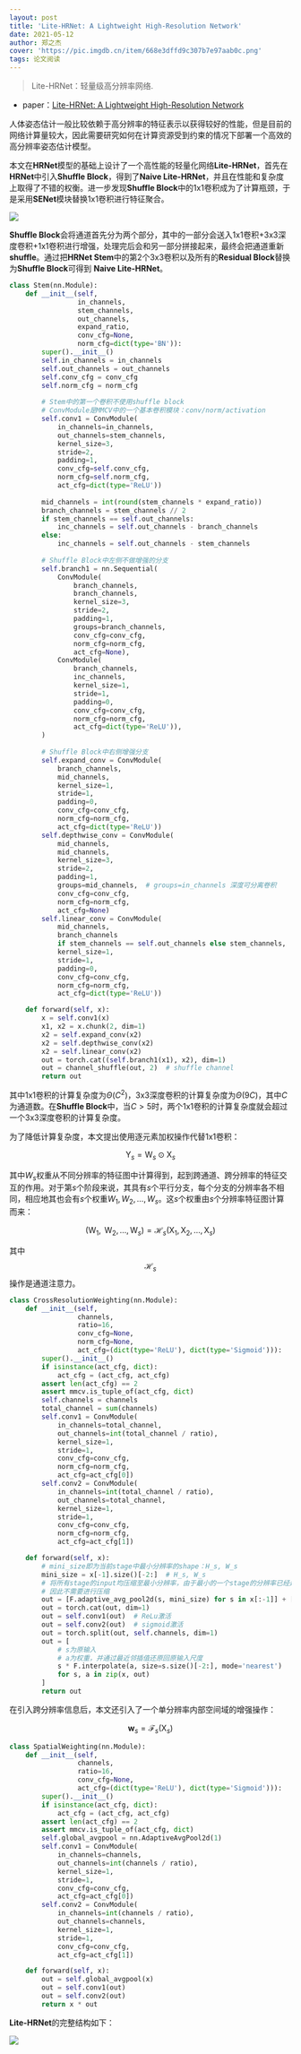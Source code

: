 ```yaml
---
layout: post
title: 'Lite-HRNet: A Lightweight High-Resolution Network'
date: 2021-05-12
author: 郑之杰
cover: 'https://pic.imgdb.cn/item/668e3dffd9c307b7e97aab0c.png'
tags: 论文阅读
---
```


> Lite-HRNet：轻量级高分辨率网络.

- paper：[Lite-HRNet: A Lightweight High-Resolution Network](https://arxiv.org/abs/2104.06403)

人体姿态估计一般比较依赖于高分辨率的特征表示以获得较好的性能，但是目前的网络计算量较大，因此需要研究如何在计算资源受到约束的情况下部署一个高效的高分辨率姿态估计模型。

本文在**HRNet**模型的基础上设计了一个高性能的轻量化网络**Lite-HRNet**，首先在**HRNet**中引入**Shuffle Block**，得到了**Naive Lite-HRNet**，并且在性能和复杂度上取得了不错的权衡。进一步发现**Shuffle Block**中的1x1卷积成为了计算瓶颈，于是采用**SENet**模块替换1x1卷积进行特征聚合。

![](https://pic.imgdb.cn/item/668e3f3cd9c307b7e97c4648.png)

**Shuffle Block**会将通道首先分为两个部分，其中的一部分会送入1x1卷积+3x3深度卷积+1x1卷积进行增强，处理完后会和另一部分拼接起来，最终会把通道重新**shuffle**。通过把**HRNet Stem**中的第2个3x3卷积以及所有的**Residual Block**替换为**Shuffle Block**可得到 **Naive Lite-HRNet**。

```python
class Stem(nn.Module):
    def __init__(self,
                 in_channels,
                 stem_channels,
                 out_channels,
                 expand_ratio,
                 conv_cfg=None,
                 norm_cfg=dict(type='BN')):  
        super().__init__()
        self.in_channels = in_channels
        self.out_channels = out_channels
        self.conv_cfg = conv_cfg
        self.norm_cfg = norm_cfg
		
		# Stem中的第一个卷积不使用shuffle block
		# ConvModule是MMCV中的一个基本卷积模块：conv/norm/activation
        self.conv1 = ConvModule(
            in_channels=in_channels,
            out_channels=stem_channels,
            kernel_size=3,
            stride=2,
            padding=1,
            conv_cfg=self.conv_cfg,
            norm_cfg=self.norm_cfg,
            act_cfg=dict(type='ReLU'))
		
        mid_channels = int(round(stem_channels * expand_ratio))
        branch_channels = stem_channels // 2
        if stem_channels == self.out_channels:
            inc_channels = self.out_channels - branch_channels
        else:
            inc_channels = self.out_channels - stem_channels
		
		# Shuffle Block中左侧不做增强的分支
        self.branch1 = nn.Sequential(
            ConvModule(
                branch_channels,
                branch_channels,
                kernel_size=3,
                stride=2,
                padding=1,
                groups=branch_channels,
                conv_cfg=conv_cfg,
                norm_cfg=norm_cfg,
                act_cfg=None),
            ConvModule(
                branch_channels,
                inc_channels,
                kernel_size=1,
                stride=1,
                padding=0,
                conv_cfg=conv_cfg,
                norm_cfg=norm_cfg,
                act_cfg=dict(type='ReLU')),
        )
		
		# Shuffle Block中右侧增强分支
        self.expand_conv = ConvModule(
            branch_channels,
            mid_channels,
            kernel_size=1,
            stride=1,
            padding=0,
            conv_cfg=conv_cfg,
            norm_cfg=norm_cfg,
            act_cfg=dict(type='ReLU'))
        self.depthwise_conv = ConvModule(
            mid_channels,
            mid_channels,
            kernel_size=3,
            stride=2,
            padding=1,
            groups=mid_channels,  # groups=in_channels 深度可分离卷积
            conv_cfg=conv_cfg,
            norm_cfg=norm_cfg,
            act_cfg=None)
        self.linear_conv = ConvModule(
            mid_channels,
            branch_channels
            if stem_channels == self.out_channels else stem_channels,
            kernel_size=1,
            stride=1,
            padding=0,
            conv_cfg=conv_cfg,
            norm_cfg=norm_cfg,
            act_cfg=dict(type='ReLU'))

    def forward(self, x):
        x = self.conv1(x)
        x1, x2 = x.chunk(2, dim=1)
        x2 = self.expand_conv(x2)
        x2 = self.depthwise_conv(x2)
        x2 = self.linear_conv(x2)
        out = torch.cat((self.branch1(x1), x2), dim=1)
        out = channel_shuffle(out, 2)  # shuffle channel
        return out
```

其中1x1卷积的计算复杂度为$\Theta\left(C^{2}\right)$，3x3深度卷积的计算复杂度为$\Theta(9 C)$，其中$C$为通道数。在**Shuffle Block**中，当$C>5$时，两个1x1卷积的计算复杂度就会超过一个3x3深度卷积的计算复杂度。

为了降低计算复杂度，本文提出使用逐元素加权操作代替1x1卷积：

$$
\mathrm{Y}_{s}=\mathrm{W}_{s} \odot \mathrm{X}_{s}
$$
 
其中$W_s$权重从不同分辨率的特征图中计算得到，起到跨通道、跨分辨率的特征交互的作用。对于第$s$个阶段来说，其具有$s$个平行分支，每个分支的分辨率各不相同，相应地其也会有$s$个权重$W_{1}, W_{2}, \ldots, W_{s}$。这$s$个权重由$s$个分辨率特征图计算而来：

$$
\left(\mathrm{W}_{1}, \mathrm{~W}_{2}, \ldots, \mathrm{W}_{s}\right)=\mathcal{H}_{s}\left(\mathrm{X}_{1}, \mathrm{X}_{2}, \ldots, \mathrm{X}_{s}\right)
$$

其中$$\mathcal{H}_{s}$$操作是通道注意力。

```python
class CrossResolutionWeighting(nn.Module):
    def __init__(self,
                 channels,
                 ratio=16,
                 conv_cfg=None,
                 norm_cfg=None,
                 act_cfg=(dict(type='ReLU'), dict(type='Sigmoid'))):
        super().__init__()
        if isinstance(act_cfg, dict):
            act_cfg = (act_cfg, act_cfg)
        assert len(act_cfg) == 2
        assert mmcv.is_tuple_of(act_cfg, dict)
        self.channels = channels
        total_channel = sum(channels)
        self.conv1 = ConvModule(
            in_channels=total_channel,
            out_channels=int(total_channel / ratio),
            kernel_size=1,
            stride=1,
            conv_cfg=conv_cfg,
            norm_cfg=norm_cfg,
            act_cfg=act_cfg[0])
        self.conv2 = ConvModule(
            in_channels=int(total_channel / ratio),
            out_channels=total_channel,
            kernel_size=1,
            stride=1,
            conv_cfg=conv_cfg,
            norm_cfg=norm_cfg,
            act_cfg=act_cfg[1])

    def forward(self, x):
    	# mini_size即为当前stage中最小分辨率的shape：H_s, W_s
        mini_size = x[-1].size()[-2:]  # H_s, W_s
        # 将所有stage的input均压缩至最小分辨率，由于最小的一个stage的分辨率已经是最小的了
        # 因此不需要进行压缩
        out = [F.adaptive_avg_pool2d(s, mini_size) for s in x[:-1]] + [x[-1]]
        out = torch.cat(out, dim=1)
        out = self.conv1(out)  # ReLu激活
        out = self.conv2(out)  # sigmoid激活
        out = torch.split(out, self.channels, dim=1)
        out = [
        	# s为原输入
        	# a为权重，并通过最近邻插值还原回原输入尺度
            s * F.interpolate(a, size=s.size()[-2:], mode='nearest')
            for s, a in zip(x, out)
        ]
        return out
```

在引入跨分辨率信息后，本文还引入了一个单分辨率内部空间域的增强操作：

$$
\mathbf{w}_{s}=\mathcal{F}_{s}\left(\mathrm{X}_{s}\right)
$$

```python
class SpatialWeighting(nn.Module):
    def __init__(self,
                 channels,
                 ratio=16,
                 conv_cfg=None,
                 act_cfg=(dict(type='ReLU'), dict(type='Sigmoid'))):
        super().__init__()
        if isinstance(act_cfg, dict):
            act_cfg = (act_cfg, act_cfg)
        assert len(act_cfg) == 2
        assert mmcv.is_tuple_of(act_cfg, dict)
        self.global_avgpool = nn.AdaptiveAvgPool2d(1)
        self.conv1 = ConvModule(
            in_channels=channels,
            out_channels=int(channels / ratio),
            kernel_size=1,
            stride=1,
            conv_cfg=conv_cfg,
            act_cfg=act_cfg[0])
        self.conv2 = ConvModule(
            in_channels=int(channels / ratio),
            out_channels=channels,
            kernel_size=1,
            stride=1,
            conv_cfg=conv_cfg,
            act_cfg=act_cfg[1])

    def forward(self, x):
        out = self.global_avgpool(x)
        out = self.conv1(out)
        out = self.conv2(out)
        return x * out
```

**Lite-HRNet**的完整结构如下：

![](https://pic.imgdb.cn/item/668e473fd9c307b7e987ce08.png)

